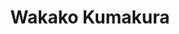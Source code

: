 ---
title: "Wakako Kumakura"
excerpt: "Project Participant"
sidebar:
  - title: "Wakako Kumakura"
    text: "Project Participant"
    links:
        label: "Website"
        icon: "fas fa-fw fa-link"
        url: "https://www.aa.tufs.ac.jp/en/staff/list1/kumakuraw"
toc: true
toc_sticky: true
layout: single
---